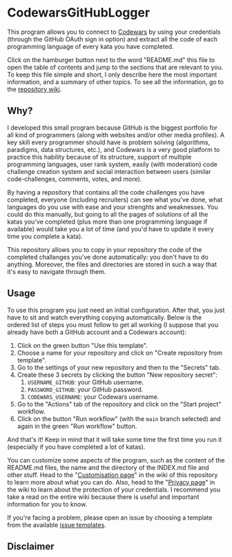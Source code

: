 # CodewarsGitHubLogger

This program allows you to connect to [Codewars](https://www.codewars.com) by using your credentials
(through the GitHub OAuth sign in option) and extract all the code of each programming language of
every kata you have completed.

Click on the hamburger button next to the word "README.md" this file to open the table of contents and
jump to the sections that are relevant to you. To keep this file simple and short, I only describe here
the most important information, and a summary of other topics. To see all the information, go to the
[repository wiki](https://github.com/JoseDeFreitas/CodewarsGitHubLogger/wiki).

## Why?

I developed this small program because GitHub is the biggest portfolio for all kind of programmers
(along with websites and/or other media profiles). A key skill every programmer should have is problem
solving (algorithms, paradigms, data structures, etc.), and Codewars is a very good platform to
practice this hability because of its structure, support of multiple programming languages, user rank
system, easily (with moderation) code challenge creation system and social interaction between users
(similar code-challenges, comments, votes, and more).

By having a repository that contains all the code challenges you have completed, everyone (including
recruiters) can see what you've done, what languages do you use with ease and your strenghts and
weaknesses. You could do this manually, but going to all the pages of solutions of all the katas you've
completed (plus more than one programming language if available) would take you a lot of time (and
you'd have to update it every time you complete a kata).

This repository allows you to copy in your repository the code of the completed challanges you've done
automatically: you don't have to do anything. Moreover, the files and directories are stored in such a
way that it's easy to navigate through them.

## Usage

To use this program you just need an initial configuration. After that, you just have to sit and watch
everything copying automatically. Below is the ordered list of steps you must follow to get all working
(I suppose that you already have both a GitHub account and a Codewars account):

1. Click on the green button "Use this template".
2. Choose a name for your repository and click on "Create repository from template".
3. Go to the settings of your new repository and then to the "Secrets" tab.
4. Create these 3 secrets by clicking the button "New repository secret":
   1. `USERNAME_GITHUB`: your GitHub username.
   2. `PASSWORD_GITHUB`: your GitHub password.
   3. `CODEWARS_USERNAME`: your Codewars username.
5. Go to the "Actions" tab of the repository and click on the "Start project" workflow.
6. Click on the button "Run workflow" (with the `main` branch selected) and again in the green "Run workflow" button.

And that's it! Keep in mind that it will take some time the first time you run it (especially if you
have completed a lot of katas).

You can customize some aspects of the program, such as the content of the README.md files,
the name and the directory of the INDEX.md file and other stuff. Head to the "[Customisation page]()" in
the wiki of this repository to learn more about what you can do. Also, head to the "[Privacy page]()" in
the wiki to learn about the protection of your credentials. I recommend you take a read on the entire
wiki because there is useful and important information for you to know.

If you're facing a problem, please open an issue by choosing a template from the available
[issue templates](https://github.com/JoseDeFreitas/CodewarsGitHubLogger/issues/new/choose).

## Disclaimer
